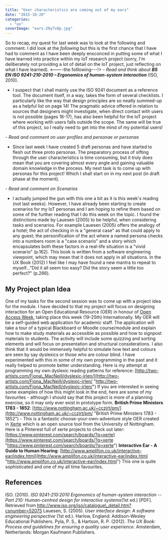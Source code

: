 ```yaml
---
title: "User characteristics are coming out of my ears"
date: "2015-10-20"
categories: 
  - "ux"
coverImage: "ears-29y7v8p.jpg"
---
```


So to recap, my quest for last week was to look at the following and comment. I did look at the _following_ but this is the first chance that I have had to comment as I have been deeply ensconced in putting some of what I have learned into practice within my IoT research project (sorry, I'm deliberately not providing a lot of detail on the IoT project, just reflecting on what I have learned). <----the folllowing---!> _\- Read and think about **BS EN ISO 9241-210-2010 – Ergonomics of human-system interaction**_ (ISO, 2010).

- I suspect that I shall mainly use the ISO 9241 document as a reference tool. The document itself, in a way, takes the form of several checklists. I particularly like the way that design principles are so neatly summed-up as a helpful list on page 14! The pragmatic advice offered in relation to sources that designers might investigate, when direct contact with users is not possible (pages 16-17), has also been helpful for the IoT project where working with users falls outside the scope. The same will be true of this project, so I really need to get into the mind of my potential users!

_\- Read and comment on user profiles and personae or personas_

- Since last week I have created 5 draft personas and have started to flesh out three proto personas. The preparatory process of sifting through the user characteristics is time consuming, but it truly does mean that you are covering almost every angle and gaining valuable domain knowledge in the process. My next task is to come up with personas for this project! Which I shall start on in my next post (in draft phase at the moment).

_\- Read and comment on Scenarios_

- I actually jumped the gun with this one a bit as it is this week's reading (not last weeks). However, I have already been starting to create scenarios for my IoT personas and I am hoping to refine them based on some of the further reading that I do this week on the topic. I found the distinctions made by Lauesen (2005) to be helpful, when considering tasks and scenarios. For example Lauesen (2005) offers the analogy of a hotel; the act of checking in is a "general case" as that could apply to any guest; the personification of the act where a named persona checks into a numbers room is a "case scenario" and a story which encapsulates both these factors in a real-life situation is a "vivid scenario" (p.162). This book is written from a software engineering viewpoint, which may mean that it does not apply in all situations. In the UX Book (2012) I feel like I may have found a new mantra to repeat to myself..."Did it all seem too easy? Did the story seem a little too perfect?" (p.266).

## My Project plan Idea

One of my tasks for the second session was to come up with a project idea for the module. I have decided to that my project will focus on designing interaction for an Open Educational Resource (OER) in honour of [Open Access Week](http://www.openaccessweek.org/ "Open access week"), taking place this week (19-25th) Internationally. My OER will be a self-guided web application for academic staff. The application will take a tour of a typical Blackboard or Moodle course/module and explain how to make study materials as accessible as possible and how to signpost materials to students. The activity will include some quizzing and sorting elements and will focus on presentation and structural considerations. I also think that it would be immensely helpful to simulate how text and colours are seen by say dyslexics or those who are colour blind. I have experimented with this in some of my own programming in the past and it really helped to promote better understanding. Here is my attempt at programming my own dyslexic reading patterns for reference: [http://two-artists.com/Fiona\_MacNeill/dyslexic-irlen/](http://two-artists.com/Fiona_MacNeill/dyslexic-irlen/ "http://two-artists.com/Fiona_MacNeill/dyslexic-irlen/") If you are interested in seeing some examples of how this might look in the end, here are some of my favourites - although I should say that this project is more of a planning exercise, so it may only ever exist in prototype form. **British Prime Ministers 1783 - 1852**: [http://www.nottingham.ac.uk/~cczjrt/pm/](http://www.nottingham.ac.uk/~cczjrt/pm/ "British Prime Ministers 1783 - 1852") \- This is a fantastic choose-your-own-adventure style OER created in [Xerte](https://www.nottingham.ac.uk/xerte/index.aspx "Xerte page") which is an open source tool from the University of Nottingham. Here is a Pinterest full of xerte projects to check out later: [https://www.pinterest.com/search/boards/?q=xerte](https://www.pinterest.com/search/boards/?q=xerte "https://www.pinterest.com/search/boards/?q=xerte") **Interactive Ear - A Guide to Human Hearing**: [http://www.amplifon.co.uk/interactive-ear/index.html](http://www.amplifon.co.uk/interactive-ear/index.html "http://www.amplifon.co.uk/interactive-ear/index.html") This one is quite sophisticated and one of my all time favourites.

## References

ISO. (2010). _ISO 9241-210:2010 Ergonomics of human-system interaction -- Part 210: Human-centred design for interactive systems_(1st ed.) \[PDF\]. Retrieved from http://www.iso.org/iso/catalogue\_detail.htm?csnumber=52075 Lauesen, S. (2005). _User interface design: A software engineering perspective_ (1st ed.). Harlow, England: Addison-Wesley Educational Publishers. Pyla, P. S., & Hartson, R. P. (2012). _The UX Book: Process and guidelines for ensuring a quality user experience_. Amsterdam, Netherlands: Morgan Kaufmann Publishers.
